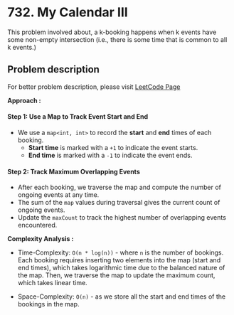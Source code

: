 # 732. My Calendar III

This problem involved about, a k-booking happens when k events have some non-empty intersection (i.e., there is some time that is common to all k events.)

## Problem description

For better problem description, please visit [LeetCode Page](https://leetcode.com/problems/my-calendar-iii/description/)

**Approach :**<br/>

#### Step 1: Use a Map to Track Event Start and End

-   We use a `map<int, int>` to record the **start** and **end** times of each booking.
    -   **Start time** is marked with a `+1` to indicate the event starts.
    -   **End time** is marked with a `-1` to indicate the event ends.

#### Step 2: Track Maximum Overlapping Events

-   After each booking, we traverse the map and compute the number of ongoing events at any time.
-   The sum of the `map` values during traversal gives the current count of ongoing events.
-   Update the `maxCount` to track the highest number of overlapping events encountered.

**Complexity Analysis :**<br/>

-   Time-Complexity: `O(n * log(n))` - where `n` is the number of bookings. Each booking requires inserting two elements into the map (start and end times), which takes logarithmic time due to the balanced nature of the map. Then, we traverse the map to update the maximum count, which takes linear time.

-   Space-Complexity: `O(n)` - as we store all the start and end times of the bookings in the map.
